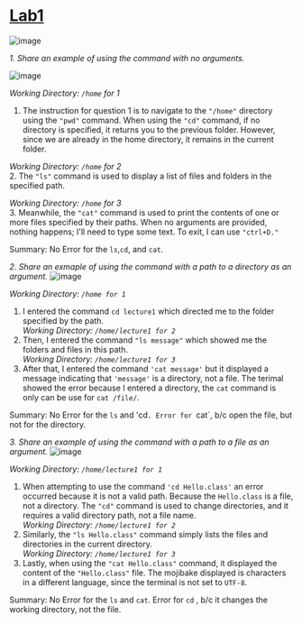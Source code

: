 # [Lab1 ](https://github.com/marksui/cse15l-lab-reports/tree/main)

![image](https://github.com/marksui/cse15l-lab-reports/assets/146782343/efba7c35-960d-4936-b493-4dce3fda083c)

*1. Share an example of using the command with no arguments.*
   
![image](https://github.com/marksui/cse15l-lab-reports/assets/146782343/30373bec-72f0-4c2c-b22e-6f59df8ef537)

*Working Directory: `/home` for 1* <br />
1. The instruction for question 1 is to navigate to the `"/home"` directory using the `"pwd"` command. When using the `"cd"` command, if no directory is specified, it returns you to the previous folder. However, since we are already in the home directory, it remains in the current folder.
   
*Working Directory: `/home` for 2* <br />
2. The `"ls"` command is used to display a list of files and folders in the specified path.

*Working Directory: `/home` for 3* <br />
3. Meanwhile, the `"cat"` command is used to print the contents of one or more files specified by their paths. When no arguments are provided, nothing happens; I'll need to type some text. To exit, I can use `"ctrl+D."`

Summary:
No Error for the `ls`,`cd`, and `cat`.

*2. Share an exmaple of using the command with a path to a directory as an argument.*
![image](https://github.com/marksui/cse15l-lab-reports/assets/146782343/47e8ba46-129f-49a0-8356-e44f58230b1c)

*Working Directory: `/home for 1`* <br />
1. I entered the command `cd lecture1` which directed me to the folder specified by the path. <br />
*Working Directory: `/home/lecture1 for 2`* <br />
2. Then, I entered the command `"ls message"` which showed me the folders and files in this path. <br />
*Working Directory: `/home/lecture1 for 3`* <br />
3. After that, I entered the command `'cat message'` but it displayed a message indicating that `'message'` is a directory, not a file. The terimal showed the error because I entered a directory, the `cat` command is only can be use for `cat /file/`.

Summary:
No Error for the `ls` and 'cd`.
Error for `cat`, b/c open the file, but not for the directory.

*3. Share an example of using the command with a path to a file as an argument.*
   ![image](https://github.com/marksui/cse15l-lab-reports/assets/146782343/c60442b9-8905-4dd3-afe7-53c79392c3fd)

*Working Directory: `/home/lecture1 for 1`* <br />
1. When attempting to use the command `'cd Hello.class'` an error occurred because it is not a valid path. Because the `Hello.class` is a file, not a directory. The `"cd"` command is used to change directories, and it requires a valid directory path, not a file name. <br />
*Working Directory: `/home/lecture1 for 2`* <br />
2. Similarly, the `"ls Hello.class"` command simply lists the files and directories in the current directory. <br />
*Working Directory: `/home/lecture1 for 3`* <br />
3. Lastly, when using the `"cat Hello.class"` command, it displayed the content of the `"Hello.class"` file. The mojibake displayed is characters in a different language, since the terminal is not set to `UTF-8`.<br />

Summary:
No Error for the `ls` and `cat`.
Error for `cd` , b/c it changes the working directory, not the file.
